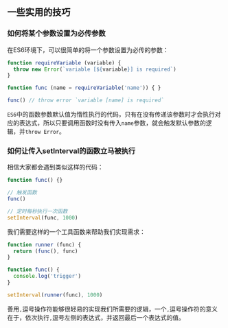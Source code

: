 ## 一些实用的技巧

### 如何将某个参数设置为必传参数

在ES6环境下，可以很简单的将一个参数设置为必传的参数：
```javascript
function requireVariable (variable) {
  throw new Error(`variable [${variable}] is required`)
}

function func (name = requireVariable('name')) { }

func() // throw error `variable [name] is required`
```

`ES6`中的函数参数默认值为惰性执行的代码，只有在没有传递该参数时才会执行对应的表达式，所以只要调用函数时没有传入`name`参数，就会触发默认参数的逻辑，并`throw Error`。  

### 如何让传入setInterval的函数立马被执行

相信大家都会遇到类似这样的代码：
```javascript
function func() {}

// 触发函数
func()

// 定时每秒执行一次函数
setInterval(func, 1000)
```

我们需要这样的一个工具函数来帮助我们实现需求：
```javascript
function runner (func) {
  return (func(), func)
}

function func() {
  console.log('trigger')
}

setInterval(runner(func), 1000)
```

善用`,`逗号操作符能够很轻易的实现我们所需要的逻辑，一个`,`逗号操作符的意义在于，依次执行`,`逗号左侧的表达式，并返回最后一个表达式的值。
